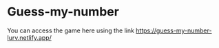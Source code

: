 # Guess-my-number

You can access the game here using the link https://guess-my-number-lurv.netlify.app/
